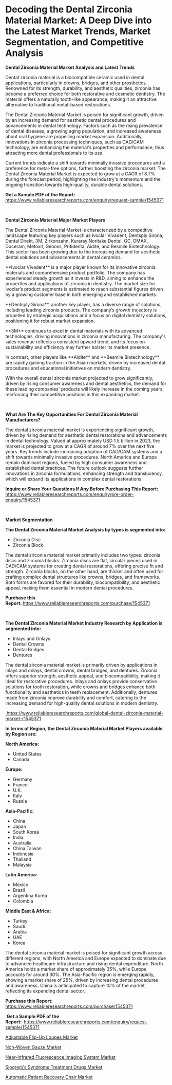 <p><h1>Decoding the Dental Zirconia Material Market: A Deep Dive into the Latest Market Trends, Market Segmentation, and Competitive Analysis</h1></p><p><strong>Dental Zirconia Material Market Analysis and Latest Trends</strong></p>
<p><p>Dental zirconia material is a biocompatible ceramic used in dental applications, particularly in crowns, bridges, and other prosthetics. Renowned for its strength, durability, and aesthetic qualities, zirconia has become a preferred choice for both restorative and cosmetic dentistry. The material offers a naturally tooth-like appearance, making it an attractive alternative to traditional metal-based restorations.</p><p>The Dental Zirconia Material Market is poised for significant growth, driven by an increasing demand for aesthetic dental procedures and advancements in dental technology. Factors such as the rising prevalence of dental diseases, a growing aging population, and increased awareness about oral hygiene are propelling market expansion. Additionally, innovations in zirconia processing techniques, such as CAD/CAM technology, are enhancing the material's properties and performance, thus attracting more dental professionals to its use.</p><p>Current trends indicate a shift towards minimally invasive procedures and a preference for metal-free options, further boosting the zirconia market. The Dental Zirconia Material Market is expected to grow at a CAGR of 8.7% during the forecast period, highlighting the industry's momentum and the ongoing transition towards high-quality, durable dental solutions.</p></p>
<p><strong>Get a Sample PDF of the Report:&nbsp;</strong> <a href="https://www.reliableresearchreports.com/enquiry/request-sample/1545371?utm_campaign=36&utm_medium=2&utm_source=Github&utm_content=ia&utm_term=04032025&utm_id=dental-zirconia-material">https://www.reliableresearchreports.com/enquiry/request-sample/1545371</a></p>
<p>&nbsp;</p>
<p><strong>Dental Zirconia Material Major Market Players</strong></p>
<p><p>The Dental Zirconia Material Market is characterized by a competitive landscape featuring key players such as Ivoclar Vivadent, Dentsply Sirona, Dental Direkt, 3M, Zirkonzahn, Kuraray Noritake Dental, GC, DMAX, Doceram, Metoxit, Genoss, Pritidenta, Aidite, and Besmile Biotechnology. This sector has been growing due to the increasing demand for aesthetic dental solutions and advancements in dental ceramics.</p><p>**Ivoclar Vivadent** is a major player known for its innovative zirconia materials and comprehensive product portfolio. The company has experienced steady growth as it invests in R&D, aiming to enhance the properties and applications of zirconia in dentistry. The market size for Ivoclar’s product segments is estimated to reach substantial figures driven by a growing customer base in both emerging and established markets.</p><p>**Dentsply Sirona**, another key player, has a diverse range of solutions, including leading zirconia products. The company’s growth trajectory is propelled by strategic acquisitions and a focus on digital dentistry solutions, positioning it for robust market expansion.</p><p>**3M** continues to excel in dental materials with its advanced technologies, driving innovations in zirconia manufacturing. The company's sales revenue reflects a consistent upward trend, and its focus on sustainability and efficiency may further bolster its market presence.</p><p>In contrast, other players like **Aidite** and **Besmile Biotechnology** are rapidly gaining traction in the Asian markets, driven by increased dental procedures and educational initiatives on modern dentistry.</p><p>With the overall dental zirconia market projected to grow significantly, driven by rising consumer awareness and dental aesthetics, the demand for these leading companies' products will likely increase in the coming years, reinforcing their competitive positions in this expanding market.</p></p>
<p>&nbsp;</p>
<p><strong>What Are The Key Opportunities For Dental Zirconia Material Manufacturers?</strong></p>
<p><p>The dental zirconia material market is experiencing significant growth, driven by rising demand for aesthetic dental restorations and advancements in dental technology. Valued at approximately USD 1.5 billion in 2023, the market is projected to grow at a CAGR of around 7% over the next five years. Key trends include increasing adoption of CAD/CAM systems and a shift towards minimally invasive procedures. North America and Europe remain dominant regions, fueled by high consumer awareness and established dental practices. The future outlook suggests further innovations in zirconia formulations, enhancing strength and translucency, which will expand its applications in complex dental restorations.</p></p>
<p><strong>Inquire or Share Your Questions If Any Before Purchasing This Report:</strong> <a href="https://www.reliableresearchreports.com/enquiry/pre-order-enquiry/1545371?utm_campaign=36&utm_medium=2&utm_source=Github&utm_content=ia&utm_term=04032025&utm_id=dental-zirconia-material">https://www.reliableresearchreports.com/enquiry/pre-order-enquiry/1545371</a></p>
<p>&nbsp;</p>
<p><strong>Market Segmentation</strong></p>
<p><strong>The Dental Zirconia Material Market Analysis by types is segmented into:</strong></p>
<p><ul><li>Zirconia Disc</li><li>Zirconia Block</li></ul></p>
<p><p>The dental zirconia material market primarily includes two types: zirconia discs and zirconia blocks. Zirconia discs are flat, circular pieces used in CAD/CAM systems for creating dental restorations, offering precise fit and strength. Zirconia blocks, on the other hand, are thicker and often used for crafting complex dental structures like crowns, bridges, and frameworks. Both forms are favored for their durability, biocompatibility, and aesthetic appeal, making them essential in modern dental procedures.</p></p>
<p><strong>Purchase this Report:&nbsp;</strong><a href="https://www.reliableresearchreports.com/purchase/1545371?utm_campaign=36&utm_medium=2&utm_source=Github&utm_content=ia&utm_term=04032025&utm_id=dental-zirconia-material">https://www.reliableresearchreports.com/purchase/1545371</a></p>
<p>&nbsp;</p>
<p><strong>The Dental Zirconia Material Market Industry Research by Application is segmented into:</strong></p>
<p><ul><li>Inlays and Onlays</li><li>Dental Crowns</li><li>Dental Bridges</li><li>Dentures</li></ul></p>
<p><p>The dental zirconia material market is primarily driven by applications in inlays and onlays, dental crowns, dental bridges, and dentures. Zirconia offers superior strength, aesthetic appeal, and biocompatibility, making it ideal for restorative procedures. Inlays and onlays provide conservative solutions for tooth restoration, while crowns and bridges enhance both functionality and aesthetics in teeth replacement. Additionally, dentures made from zirconia improve durability and comfort, catering to the increasing demand for high-quality dental solutions in modern dentistry.</p></p>
<p><a href="https://www.reliableresearchreports.com/global-dental-zirconia-material-market-r1545371?utm_campaign=36&utm_medium=2&utm_source=Github&utm_content=ia&utm_term=04032025&utm_id=dental-zirconia-material">&nbsp;https://www.reliableresearchreports.com/global-dental-zirconia-material-market-r1545371</a></p>
<p><strong>In terms of Region, the Dental Zirconia Material Market Players available by Region are:</strong></p>
<p>
    <p> <strong> North America: </strong>
        <ul>
            <li>United States</li>
            <li>Canada</li>
        </ul>
        </p> 
    <p> <strong> Europe: </strong>
        <ul>
            <li>Germany</li>
            <li>France</li>
            <li>U.K.</li>
            <li>Italy</li>
            <li>Russia</li>
        </ul>
        </p> 
    <p> <strong> Asia-Pacific: </strong>
        <ul>
            <li>China</li>
            <li>Japan</li>
            <li>South Korea</li>
            <li>India</li>
            <li>Australia</li>
            <li>China Taiwan</li>
            <li>Indonesia</li>
            <li>Thailand</li>
            <li>Malaysia</li>
        </ul>
        </p> 
    <p> <strong> Latin America: </strong>
        <ul>
            <li>Mexico</li>
            <li>Brazil</li>
            <li>Argentina Korea</li>
            <li>Colombia</li>
        </ul>
        </p> 
    <p> <strong> Middle East & Africa: </strong>
        <ul>
            <li>Turkey</li>
            <li>Saudi</li>
            <li>Arabia</li>
            <li>UAE</li>
            <li>Korea</li>
        </ul>
    </p>
    </p>
<p><p>The dental zirconia material market is poised for significant growth across different regions, with North America and Europe expected to dominate due to advanced healthcare infrastructure and rising dental expenditure. North America holds a market share of approximately 35%, while Europe accounts for around 30%. The Asia-Pacific region is emerging rapidly, showing a market share of 25%, driven by increasing dental procedures and awareness. China is anticipated to capture 10% of the market, reflecting its expanding dental sector.</p></p>
<p><strong>Purchase this Report: </strong><a href="https://www.reliableresearchreports.com/purchase/1545371?utm_campaign=36&utm_medium=2&utm_source=Github&utm_content=ia&utm_term=04032025&utm_id=dental-zirconia-material">https://www.reliableresearchreports.com/purchase/1545371</a></p>
<p>&nbsp;<strong>Get a Sample PDF of the Report:&nbsp;&nbsp;</strong><a href="https://www.reliableresearchreports.com/enquiry/request-sample/1545371?utm_campaign=36&utm_medium=2&utm_source=Github&utm_content=ia&utm_term=04032025&utm_id=dental-zirconia-material">https://www.reliableresearchreports.com/enquiry/request-sample/1545371</a></p>
<p><strong></strong></p>
<p><p><a href="https://github.com/boudykodumi/Market-Research-Report-List-1/blob/main/adjustable-flip-up-loupes-market.md?utm_campaign=36&utm_medium=2&utm_source=Github&utm_content=ia&utm_term=04032025&utm_id=dental-zirconia-material">Adjustable Flip-Up Loupes Market</a></p><p><a href="https://github.com/kalsirollija/Market-Research-Report-List-1/blob/main/non-woven-gauze-market.md?utm_campaign=36&utm_medium=2&utm_source=Github&utm_content=ia&utm_term=04032025&utm_id=dental-zirconia-material">Non-Woven Gauze Market</a></p><p><a href="https://github.com/aiamekar/Market-Research-Report-List-1/blob/main/near-infrared-fluorescence-imaging-system-market.md?utm_campaign=36&utm_medium=2&utm_source=Github&utm_content=ia&utm_term=04032025&utm_id=dental-zirconia-material">Near-Infrared Fluorescence Imaging System Market</a></p><p><a href="https://github.com/vsiljgestel/Market-Research-Report-List-1/blob/main/sjogrens-syndrome-treatment-drugs-market.md?utm_campaign=36&utm_medium=2&utm_source=Github&utm_content=ia&utm_term=04032025&utm_id=dental-zirconia-material">Sjogren\'s Syndrome Treatment Drugs Market</a></p><p><a href="https://github.com/belhejmawoue/Market-Research-Report-List-1/blob/main/automatic-patient-recovery-chair-market.md?utm_campaign=36&utm_medium=2&utm_source=Github&utm_content=ia&utm_term=04032025&utm_id=dental-zirconia-material">Automatic Patient Recovery Chair Market</a></p></p>